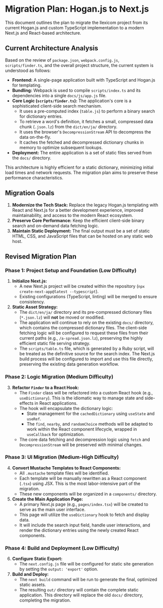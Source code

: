 # Migration Plan: Hogan.js to Next.js

This document outlines the plan to migrate the llexicom project from its current Hogan.js and custom TypeScript implementation to a modern Next.js and React-based architecture.

## Current Architecture Analysis

Based on the review of `package.json`, `webpack.config.js`, `scripts/finder.ts`, and the overall project structure, the current system is understood as follows:

-   **Frontend:** A single-page application built with TypeScript and Hogan.js for templating.
-   **Bundling:** Webpack is used to compile `scripts/index.ts` and its dependencies into a single `docs/js/app.js` file.
-   **Core Logic (`scripts/finder.ts`):** The application's core is a sophisticated client-side search mechanism.
    -   It uses a pre-computed index (`table.js`) to perform a binary search for dictionary entries.
    -   To retrieve a word's definition, it fetches a small, compressed data chunk (`.json.lz`) from the `dict/en/ja/` directory.
    -   It uses the browser's `DecompressionStream` API to decompress the data on-the-fly.
    -   It caches the fetched and decompressed dictionary chunks in memory to optimize subsequent lookups.
-   **Deployment:** The entire application is a set of static files served from the `docs/` directory.

This architecture is highly efficient for a static dictionary, minimizing initial load times and network requests. The migration plan aims to preserve these performance characteristics.

## Migration Goals

1.  **Modernize the Tech Stack:** Replace the legacy Hogan.js templating with React and Next.js for a better development experience, improved maintainability, and access to the modern React ecosystem.
2.  **Preserve Core Performance:** Keep the efficient client-side binary search and on-demand data fetching logic.
3.  **Maintain Static Deployment:** The final output must be a set of static HTML, CSS, and JavaScript files that can be hosted on any static web host.

## Revised Migration Plan

### Phase 1: Project Setup and Foundation (Low Difficulty)

1.  **Initialize Next.js:**
    -   A new Next.js project will be created within the repository (`npx create-next-app@latest --typescript`).
    -   Existing configurations (TypeScript, linting) will be merged to ensure consistency.
2.  **Static Asset Strategy:**
    -   The `dict/en/ja/` directory and its pre-compressed dictionary files (`*.json.lz`) will **not** be moved or modified.
    -   The application will continue to rely on the existing `docs/` directory, which contains the compressed dictionary files. The client-side fetching logic will be configured to request these files from their current paths (e.g., `/a-spread.json.lz`), preserving the highly efficient static file serving strategy.
    -   The `scripts/table.ts` file, which is generated by a Ruby script, will be treated as the definitive source for the search index. The Next.js build process will be configured to import and use this file directly, preserving the existing data generation workflow.

### Phase 2: Logic Migration (Medium Difficulty)

3.  **Refactor `Finder` to a React Hook:**
    -   The `Finder` class will be refactored into a custom React hook (e.g., `useDictionary`). This is the idiomatic way to manage state and side-effects in React applications.
    -   The hook will encapsulate the dictionary logic:
        -   State management for the `cachedDictionary` using `useState` and `useRef`.
        -   The `find`, `nearby`, and `randomChoice` methods will be adapted to work within the React component lifecycle, wrapped in `useCallback` for optimization.
    -   The core data fetching and decompression logic using `fetch` and `DecompressionStream` will be preserved with minimal changes.

### Phase 3: UI Migration (Medium-High Difficulty)

4.  **Convert Mustache Templates to React Components:**
    -   All `.mustache` template files will be identified.
    -   Each template will be manually rewritten as a React component (`.tsx`) using JSX. This is the most labor-intensive part of the migration.
    -   These new components will be organized in a `components/` directory.
5.  **Create the Main Application Page:**
    -   A primary Next.js page (e.g., `pages/index.tsx`) will be created to serve as the main user interface.
    -   This page will utilize the `useDictionary` hook to fetch and display data.
    -   It will include the search input field, handle user interactions, and render the dictionary entries using the newly created React components.

### Phase 4: Build and Deployment (Low Difficulty)

6.  **Configure Static Export:**
    -   The `next.config.js` file will be configured for static site generation by setting the `output: 'export'` option.
7.  **Build and Deploy:**
    -   The `next build` command will be run to generate the final, optimized static assets.
    -   The resulting `out/` directory will contain the complete static application. This directory will replace the old `docs/` directory, completing the migration.
